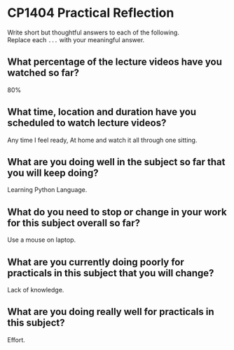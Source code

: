 # CP1404 Practical Reflection

Write short but thoughtful answers to each of the following.  
Replace each `...` with your meaningful answer.

## What percentage of the lecture videos have you watched so far?

80%

## What time, location and duration have you scheduled to watch lecture videos?

Any time I feel ready, At home and watch it all through one sitting.

## What are you doing well in the subject so far that you will keep doing?

Learning Python Language.

## What do you need to stop or change in your work for this subject overall so far?

Use a mouse on laptop.

## What are you currently doing poorly for practicals in this subject that you will change?

Lack of knowledge.

## What are you doing really well for practicals in this subject?

Effort.